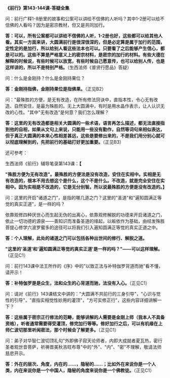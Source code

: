 **《前行》第143-144课-答疑全集**

问：前行广释1-8册里的故事和公案可以讲给不信佛的人听吗？其中1-2册可以给不信佛的人看吗？因为是密宗教材，但又是共同加行。

**答：可以，所有公案都可以讲给不信佛的人听，1-2册也好，这些都可以给其他人看。其实一方面来讲，大圆满前行是很深很深的，但是必定算是属于加行的范围，定性定的是加行，所以给别人看这些法本也可以。只要看了之后能够产生信心，都是可以的。这些不算是严格意义上的密宗材料，是密宗的加行的材料。有些大德在解释的时候说，有些时候可以放宽，有些时候自己愿意传，也可以给别人传，也是这样讲的，所以不是特别严格。**（生西法师《普贤行愿品》答疑）

问：什么是金刚持？什么是金刚持果位？

**答：金刚持指佛，金刚持果位是指佛果。**（正见B2）

问："最殊胜的方便，是无有改造，在所有修法窍诀中，直指本性，令心无有改造、自然安住，是最为殊胜的。无上大圆满中，有时是用水晶作表示，让人认识无改的心性。"其中"无有改造"是何意？我们怎么理解？

**答：这里的无有改造都是相关大圆满的一些术语，语言再怎么描述，都无法直接指到他的自相，如果从文句上来说，只能用一些没有勤作，自然等词句来相似表达，但于真正大圆满的本来心性相差甚远，这些是要修出来的，不是我们用分别心就可以彻底理解到的，先把前行的基础打好更加重要。**（正见B3）

还可参考：

生西法师《前行》辅导笔录第143课：**【**

**"殊胜方便为无有改造"。最殊胜的方便法是没有改造，安住在实相中。实相是无有改造的，根本不用去想这个是什么，这个不是什么。不改造，就是完全安住在实相中。因为实相是不改造的，它是无分别智。所以说最殊胜的方便是没有改造的。】**

问：这里的开启"诸道之门"，是指的哪几道之门？这里的"圣道"和"遍知圆满正等觉的真实正道"，是一样的吗？

依靠观修四种厌世心而生起无伪的出离心，依靠观修解脱的功德来开启诸道之门，依止一切功德的源泉——善知识而准备圣道的缘起，以皈依作为基础，由经发殊胜菩提心修学六波罗蜜多的途径可以将我们引入遍知圆满正等觉的真实正道之中。

**答：个人理解，此处的诸道之门可以包括各种出世间的修行、解脱之道。**

**"这里的'圣道'和'遍知圆满正等觉的真实正道'是一样的吗？"——可以这样理解。**（正见C1）

问：前行143课中法王所作的《序》中的"以致正法与补特伽罗背道而驰"看不懂，请开示！

**答：补特伽罗是是众生，法和众生的心背道而驰，法没有入心。**（正见C1）

问：请对《前行》143课结文中讲的："大圆满不共前行的三身引导"，"心识与觉性的引导"，"直指实相觉性妙用的灌顶"，"方可实修正行"，这些内容详细讲解一下？

**答：这些属于密宗正行修法的范畴，能够讲解的人需要是金刚上师（我本人不具备资格），听者通常需要得受灌顶，修完加行等等。修好加行之后，可以有机缘在上师仁波切那里听闻密法，那个时候会了解更多。**（正见C1）

问：弟子对华智仁波切顶礼句"外即佛子寂天论师者，内即大成就者夏瓦热，密行圣者观世音菩萨，祈祷晋美秋吉旺布尊"中的"外"、"内"、"密"不理解，敬请法师慈悲开示。

**答：外在的层次、角度，内在的......，隐秘的......；比如外在来说你是一个人类，内在来说你是一个中国人，隐秘的角度来说你是一个佛教徒。**（正见C1）
